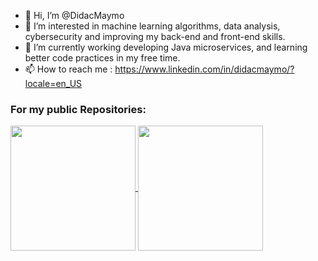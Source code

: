 - 👋 Hi, I’m @DidacMaymo
- 👀 I’m interested in machine learning algorithms, data analysis, cybersecurity and improving my back-end and front-end skills.
- 🌱 I’m currently working developing Java microservices, and learning better code practices in my free time. 
- 📫 How to reach me : https://www.linkedin.com/in/didacmaymo/?locale=en_US

### For my public Repositories:
<a href="https://github.com/anuraghazra/github-readme-stats">
  <img height=200 align="center" src="https://github-readme-stats.vercel.app/api?username=DidacMaymo&show_icons=true&theme=transparent" />
</a>
<a href="https://github.com/anuraghazra/convoychat">
  <img height=200 align="center" src="https://github-readme-stats.vercel.app/api/top-langs?username=DidacMaymo&layout=compact&langs_count=8&card_width=320" />
</a>

<!---
DidacMaymo/DidacMaymo is a ✨ special ✨ repository because its `README.md` (this file) appears on your GitHub profile.
You can click the Preview link to take a look at your changes.
--->
